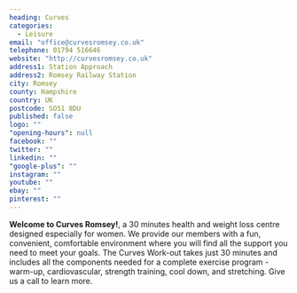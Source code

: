 ```yaml
---
heading: Curves
categories: 
  - Leisure
email: "office@curvesromsey.co.uk"
telephone: 01794 516646
website: "http://curvesromsey.co.uk"
address1: Station Approach
address2: Romsey Railway Station
city: Romsey
county: Hampshire
country: UK
postcode: SO51 8DU
published: false
logo: ""
"opening-hours": null
facebook: ""
twitter: ""
linkedin: ""
"google-plus": ""
instagram: ""
youtube: ""
ebay: ""
pinterest: ""
---
```


**Welcome to Curves Romsey!**, a 30 minutes health and weight loss centre designed especially for women. We provide our members with a fun, convenient, comfortable environment where you will find all the support you need to meet your goals. The Curves Work-out takes just 30 minutes and includes all the components needed for a complete exercise program - warm-up, cardiovascular, strength training, cool down, and stretching. Give us a call to learn more.
